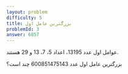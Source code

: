 ```yaml
---
layout: problem
difficulty: 5
title: بزرگترین عامل اول
problemId: 3
answer: 6857
---
```

عوامل اول عدد 13195، اعداد 5، 7، 13 و 29 هستند.

بزرگترین عامل اول عدد 600851475143 چند است؟
